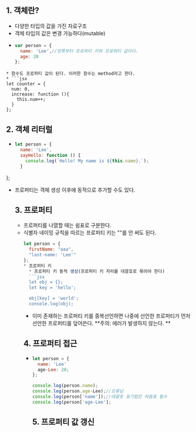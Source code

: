 ## 1. 객체란?
* 다양한 타입의 값을 가진 자료구조
* 객체 타입의 값은 변경 가능하다(mutable)
* ```jsx
  var person = {
    name: 'Lee',//왼쪽부터 프로퍼티 키와 프로퍼티 값이다. 
    age: 20
  };
```
* 함수도 프로퍼티 값이 된다. 이러한 함수는 method라고 한다.
* ```jsx
let counter = {
  num: 0,
  increase: function (){
    this.num++;
  }
};
```
## 2. 객체 리터럴
* ```jsx
  let person = {
    name: 'Lee',
    sayHello: function () {
      console.log(`Hello! My name is ${this.name}.`);
    }
};
* 프로퍼티는 객체 생성 이후에 동적으로 추가할 수도 있다.
  ## 3. 프로퍼티
  * 프로퍼티를 나열할 때는 쉼표로 구분한다.
  * 식별자 네이밍 규칙을 따르는 프로퍼티 키는 ""를 안 써도 된다.
    ```jsx
    let person = {
      firstName: "aaa",
      "last-name: 'Lee'"
    };
    * 프로퍼티 키
      * 프로퍼티 키 동적 생성(프로퍼티 키 자리를 대괄호로 묶어야 한다)
      ```jsx
      let obj = {};
      let key = 'hello';

      obj[key] = 'world';
      console.log(obj);
    ```
    * 이미 존재하는 프로퍼티 키를 중복선언하면 나중에 선언한 프로퍼티가 먼저 선언한 프로퍼티를 덮어쓴다.
      **주의: 에러가 발생하지 않는다. **
    ## 4. 프로퍼티 접근
    * ```jsx
      let person = {
        name: 'Lee'
        age-Lee: 20;
      };

      console.log(person.name);
      console.log(person.age-Lee);//오류남
      console.log(person['name']);//대괄호 표기법은 따옴표 필수
      console.log(person['age-Lee'];
      ```
      ## 5. 프로퍼티 값 갱신
      
